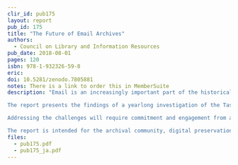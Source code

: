 ```yaml
---
clir_id: pub175
layout: report
pub_id: 175
title: "The Future of Email Archives"
authors: 
  - Council on Library and Information Resources
pub_date: 2018-08-01
pages: 120
isbn: 978-1-932326-59-8
eric: 
doi: 10.5281/zenodo.7805881
notes: There is a link to order this in MemberSuite
description: "Email is an increasingly important part of the historical record, yet it is particularly coverdifficult to preserve, putting future access to this vast resource at risk. The Future of Email Archives looks at what makes email archiving so complex and describes emerging strategies to meet the challenge.

The report presents the findings of a yearlong investigation of the Task Force on Technical Approaches for Email Archives, sponsored by The Andrew W. Mellon Foundation and the Digital Preservation Coalition. The 19-member task force, comprising representatives from higher education, government, and industry, was co-chaired by Christopher Prom, of the University of Illinois at Urbana-Champaign, and Kate Murray, of the Library of Congress.

Addressing the challenges will require commitment and engagement from a wide variety of stakeholders. The task force proposes a series of short- and long-term actions for community development and advocacy, as well as for tool support, testing, and development.

The report is intended for the archival community, digital preservation professionals, technologists and software developers, commercial vendors, historians and scholars, institutional administrators, and funding agencies and foundations."
files:
  - pub175.pdf
  - pub175_ja.pdf
---
```

